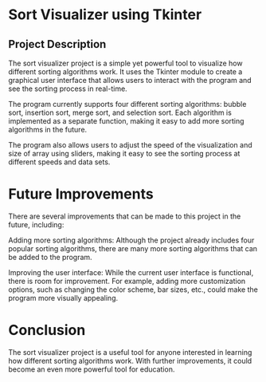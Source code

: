 # Sort Visualizer using Tkinter
## Project Description
The sort visualizer project is a simple yet powerful tool to visualize how different sorting algorithms work. It uses the Tkinter module to create a graphical user interface that allows users to interact with the program and see the sorting process in real-time.

The program currently supports four different sorting algorithms: bubble sort, insertion sort, merge sort, and selection sort. Each algorithm is implemented as a separate function, making it easy to add more sorting algorithms in the future.

The program also allows users to adjust the speed of the visualization and size of array using sliders, making it easy to see the sorting process at different speeds and data sets.

# Future Improvements
There are several improvements that can be made to this project in the future, including:

Adding more sorting algorithms: Although the project already includes four popular sorting algorithms, there are many more sorting algorithms that can be added to the program.

Improving the user interface: While the current user interface is functional, there is room for improvement. For example, adding more customization options, such as changing the color scheme, bar sizes, etc., could make the program more visually appealing.

# Conclusion
The sort visualizer project is a useful tool for anyone interested in learning how different sorting algorithms work. With further improvements, it could become an even more powerful tool for education.
